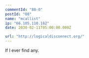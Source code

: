 ```yaml
---
commentId: "88-0"
postId: "88"
name: "mcallist"
ip: "66.105.110.182"
date: 2030-02-11T05:00:00.000Z

url: "http://logicaldisconnect.org/"
---
```

<p>If I ever find any.</p>